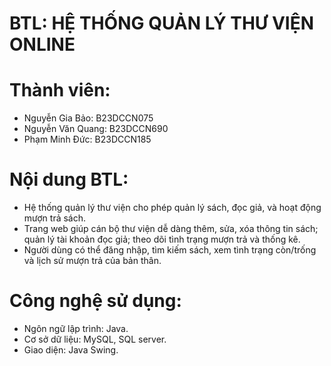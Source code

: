 # BTL: HỆ THỐNG QUẢN LÝ THƯ VIỆN ONLINE

# Thành viên:
  + Nguyễn Gia Bảo: B23DCCN075
  + Nguyễn Văn Quang: B23DCCN690
  + Phạm Minh Đức: B23DCCN185
    
# Nội dung BTL: 
  - Hệ thống quản lý thư viện cho phép quản lý sách, đọc giả, và hoạt động mượn trả sách.
  - Trang web giúp cán bộ thư viện dễ dàng thêm, sửa, xóa thông tin sách; quản lý tài khoản đọc giả; theo dõi tình trạng mượn trả và thống kê.
  - Người dùng có thể đăng nhập, tìm kiếm sách, xem tình trạng còn/trống và lịch sử mượn trả của bản thân.

# Công nghệ sử dụng: 
  + Ngôn ngữ lập trình: Java.
  + Cơ sở dữ liệu: MySQL, SQL server.
  + Giao diện: Java Swing.
